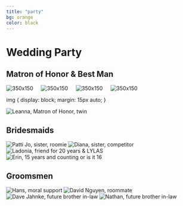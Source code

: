 ```yaml
---
title: "party"
bg: orange
color: black
---
```


# Wedding Party



## Matron of Honor & Best Man


<div class="row">
  <div class="large-10 columns large-centered">
   <img src="http://placehold.it/350x150/" alt="350x150" />
   <img src="http://placehold.it/350x150/" alt="350x150" />
   <img src="http://placehold.it/350x150/" alt="350x150" />
   <img src="http://placehold.it/350x150/" alt="350x150" />
  </div>
</div>


img
{
  display: block;
  margin: 15px auto;
}

<div class="row">
		<img class="small-3 small-centered columns" src="img/party/bridesmaids/leelee1.jpg" alt="Leanna, Matron of Honor, twin" title="Leanna, Matron of Honor, twin"/>
</div>


<!--
<div class="row">
<img class="row small column"  src="img/party/bridesmaids/leelee1.jpg" alt="Leanna, Matron of Honor, twin" title="Leanna, Matron of Honor, twin"/>
<img class="row small column"  src="img/party/groomsmen/ulrich.jpg" alt="Ulrich, best man" title="Ulrich, best man"/>
</div>
-->

## Bridesmaids
<div class="row">
<img class="row small column" src="img/party/bridesmaids/pattijo.jpg" alt="Patti Jo, sister, roomie" title="Patti Jo, sister, roomie" />
<img class="row small column" src="img/party/bridesmaids/diana1.jpg"  alt="Diana, sister, competitor" title="Diana, sister, competitor"/>
</div>
<div class="row">
<img class="row small column"   src="img/party/bridesmaids/ladonia1.jpg" alt="Ladonia, friend for 20 years & LYLAS" title="Ladonia, friend for 20 years & LYLAS" />
<img class="row small column"  src="img/party/bridesmaids/erin.jpg" alt="Erin, 15 years and counting or is it 16" title="Erin, 15 years and counting or is it 16" />
<!-- img class="row small column"  src="img/party/orange_color.jpg" -->
</div>



## Groomsmen
<div class="row">
<img class="row small column" src="img/party/groomsmen/hans.jpg" alt="Hans, moral support" title="Hans, long time friend" />
<img class="row small column" src="img/party/groomsmen/dave_nguyen1.jpg"  alt="David Nguyen, roommate" title="David Nguyen, roommate"/>
</div>
<div class="row">
<img class="row small column"   src="img/party/groomsmen/dave_jahnke.jpg" alt="Dave Jahnke, future brother in-law" title="Dave Jahnke, future brother in-law" />
<img class="row small column"  src="img/party/groomsmen/nathan2.jpg" alt="Nathan, future brother in-law" title="Nathan, future brother in-law" />
</div>
